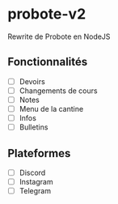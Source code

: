 # probote-v2
Rewrite de Probote en NodeJS

## Fonctionnalités
- [ ] Devoirs
- [ ] Changements de cours
- [ ] Notes
- [ ] Menu de la cantine
- [ ] Infos
- [ ] Bulletins

## Plateformes
- [ ] Discord
- [ ] Instagram
- [ ] Telegram
